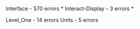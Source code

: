 Interface - 570 errors
    * Interact-Display - 3 errors
    *

Level_One - 14 errors
Units     - 5 errors
